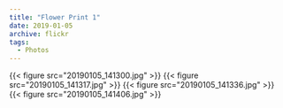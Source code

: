 ```yaml
---
title: "Flower Print 1"
date: 2019-01-05
archive: flickr
tags: 
  - Photos
---
```


{{< figure src="20190105_141300.jpg" >}}
{{< figure src="20190105_141317.jpg" >}}
{{< figure src="20190105_141336.jpg" >}}
{{< figure src="20190105_141406.jpg" >}}